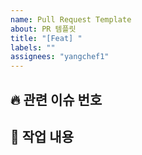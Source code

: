 ```yaml
---
name: Pull Request Template
about: PR 템플릿
title: "[Feat] "
labels: ""
assignees: "yangchef1"
---
```


## 🔥 관련 이슈 번호

## 🚀 작업 내용
